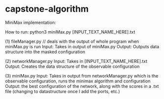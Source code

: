 # capstone-algorithm

MiniMax implementation:

How to run: python3 miniMax.py [INPUT_TEXT_NAME_HERE].txt

(1) fileManager.py // deals with the output of whole program when miniMax.py is run
        Input: Takes in output of miniMax.py
        Output: Outputs data structure into the masked configuration

(2) networkManager.py
        Input: Takes in [INPUT_TEXT_NAME_HERE].txt
        Output: Creates the data structure of the observable configuration
        
(3) miniMax.py
        Input: Takes in output from networkManager.py which is the observable configuration, 
                runs the minimax algorithm and configuration
        Output: the best configuration of the network, along with the scores in a .txt file (changing to datastructure once I add the ports, etc.)
